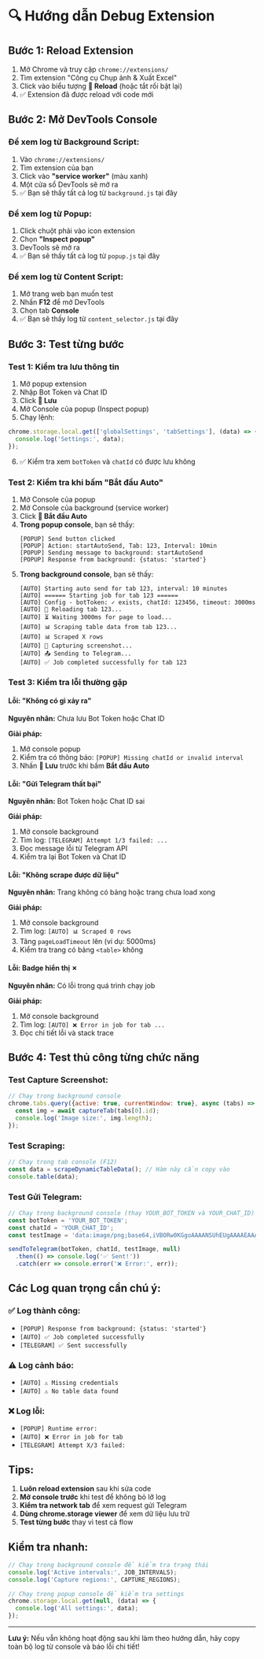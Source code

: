# 🔍 Hướng dẫn Debug Extension

## Bước 1: Reload Extension

1. Mở Chrome và truy cập `chrome://extensions/`
2. Tìm extension "Công cụ Chụp ảnh & Xuất Excel"
3. Click vào biểu tượng **🔄 Reload** (hoặc tắt rồi bật lại)
4. ✅ Extension đã được reload với code mới

## Bước 2: Mở DevTools Console

### Để xem log từ Background Script:
1. Vào `chrome://extensions/`
2. Tìm extension của bạn
3. Click vào **"service worker"** (màu xanh)
4. Một cửa sổ DevTools sẽ mở ra
5. ✅ Bạn sẽ thấy tất cả log từ `background.js` tại đây

### Để xem log từ Popup:
1. Click chuột phải vào icon extension
2. Chọn **"Inspect popup"**
3. DevTools sẽ mở ra
4. ✅ Bạn sẽ thấy tất cả log từ `popup.js` tại đây

### Để xem log từ Content Script:
1. Mở trang web bạn muốn test
2. Nhấn **F12** để mở DevTools
3. Chọn tab **Console**
4. ✅ Bạn sẽ thấy log từ `content_selector.js` tại đây

## Bước 3: Test từng bước

### Test 1: Kiểm tra lưu thông tin
1. Mở popup extension
2. Nhập Bot Token và Chat ID
3. Click **💾 Lưu**
4. Mở Console của popup (Inspect popup)
5. Chạy lệnh:
```javascript
chrome.storage.local.get(['globalSettings', 'tabSettings'], (data) => {
  console.log('Settings:', data);
});
```
6. ✅ Kiểm tra xem `botToken` và `chatId` có được lưu không

### Test 2: Kiểm tra khi bấm "Bắt đầu Auto"
1. Mở Console của popup
2. Mở Console của background (service worker)
3. Click **🚀 Bắt đầu Auto**
4. **Trong popup console**, bạn sẽ thấy:
   ```
   [POPUP] Send button clicked
   [POPUP] Action: startAutoSend, Tab: 123, Interval: 10min
   [POPUP] Sending message to background: startAutoSend
   [POPUP] Response from background: {status: 'started'}
   ```
5. **Trong background console**, bạn sẽ thấy:
   ```
   [AUTO] Starting auto send for tab 123, interval: 10 minutes
   [AUTO] ====== Starting job for tab 123 ======
   [AUTO] Config - botToken: ✓ exists, chatId: 123456, timeout: 3000ms
   [AUTO] 📄 Reloading tab 123...
   [AUTO] ⏳ Waiting 3000ms for page to load...
   [AUTO] 📊 Scraping table data from tab 123...
   [AUTO] 📊 Scraped X rows
   [AUTO] 📸 Capturing screenshot...
   [AUTO] 📤 Sending to Telegram...
   [AUTO] ✅ Job completed successfully for tab 123
   ```

### Test 3: Kiểm tra lỗi thường gặp

#### Lỗi: "Không có gì xảy ra"
**Nguyên nhân:** Chưa lưu Bot Token hoặc Chat ID

**Giải pháp:**
1. Mở console popup
2. Kiểm tra có thông báo: `[POPUP] Missing chatId or invalid interval`
3. Nhấn **💾 Lưu** trước khi bấm **Bắt đầu Auto**

#### Lỗi: "Gửi Telegram thất bại"
**Nguyên nhân:** Bot Token hoặc Chat ID sai

**Giải pháp:**
1. Mở console background
2. Tìm log: `[TELEGRAM] Attempt 1/3 failed: ...`
3. Đọc message lỗi từ Telegram API
4. Kiểm tra lại Bot Token và Chat ID

#### Lỗi: "Không scrape được dữ liệu"
**Nguyên nhân:** Trang không có bảng hoặc trang chưa load xong

**Giải pháp:**
1. Mở console background
2. Tìm log: `[AUTO] 📊 Scraped 0 rows`
3. Tăng `pageLoadTimeout` lên (ví dụ: 5000ms)
4. Kiểm tra trang có bảng `<table>` không

#### Lỗi: Badge hiển thị ✗
**Nguyên nhân:** Có lỗi trong quá trình chạy job

**Giải pháp:**
1. Mở console background
2. Tìm log: `[AUTO] ❌ Error in job for tab ...`
3. Đọc chi tiết lỗi và stack trace

## Bước 4: Test thủ công từng chức năng

### Test Capture Screenshot:
```javascript
// Chạy trong background console
chrome.tabs.query({active: true, currentWindow: true}, async (tabs) => {
  const img = await captureTab(tabs[0].id);
  console.log('Image size:', img.length);
});
```

### Test Scraping:
```javascript
// Chạy trong tab console (F12)
const data = scrapeDynamicTableData(); // Hàm này cần copy vào
console.table(data);
```

### Test Gửi Telegram:
```javascript
// Chạy trong background console (thay YOUR_BOT_TOKEN và YOUR_CHAT_ID)
const botToken = 'YOUR_BOT_TOKEN';
const chatId = 'YOUR_CHAT_ID';
const testImage = 'data:image/png;base64,iVBORw0KGgoAAAANSUhEUgAAAAEAAAABCAYAAAAfFcSJAAAADUlEQVR42mNk+M9QDwADhgGAWjR9awAAAABJRU5ErkJggg==';

sendToTelegram(botToken, chatId, testImage, null)
  .then(() => console.log('✅ Sent!'))
  .catch(err => console.error('❌ Error:', err));
```

## Các Log quan trọng cần chú ý:

### ✅ Log thành công:
- `[POPUP] Response from background: {status: 'started'}`
- `[AUTO] ✅ Job completed successfully`
- `[TELEGRAM] ✅ Sent successfully`

### ⚠️ Log cảnh báo:
- `[AUTO] ⚠️ Missing credentials`
- `[AUTO] ⚠️ No table data found`

### ❌ Log lỗi:
- `[POPUP] Runtime error:`
- `[AUTO] ❌ Error in job for tab`
- `[TELEGRAM] Attempt X/3 failed:`

## Tips:

1. **Luôn reload extension** sau khi sửa code
2. **Mở console trước** khi test để không bỏ lỡ log
3. **Kiểm tra network tab** để xem request gửi Telegram
4. **Dùng chrome.storage viewer** để xem dữ liệu lưu trữ
5. **Test từng bước** thay vì test cả flow

## Kiểm tra nhanh:

```javascript
// Chạy trong background console để kiểm tra trạng thái
console.log('Active intervals:', JOB_INTERVALS);
console.log('Capture regions:', CAPTURE_REGIONS);

// Chạy trong popup console để kiểm tra settings
chrome.storage.local.get(null, (data) => {
  console.log('All settings:', data);
});
```

---

**Lưu ý:** Nếu vẫn không hoạt động sau khi làm theo hướng dẫn, hãy copy toàn bộ log từ console và báo lỗi chi tiết!
